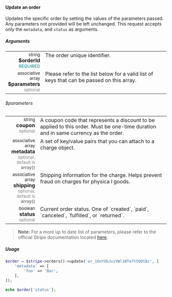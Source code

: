 #### Update an order

Updates the specific order by setting the values of the parameters passed. Any parameters not provided will be left unchanged. This request accepts only the `metadata`, and `status` as arguments.

##### Arguments

<table>
    <tbody>
        <tr valign="top">
            <td width="20%" style="text-align: right">
                <small>string</small> <strong>$orderId</strong><br />
                <small style="color: teal;">REQUIRED</small>
            </td>
            <td width="80%">
                The order unique identifier.
            </td>
        </tr>
        <tr valign="top">
            <td width="20%" style="text-align: right">
                <small>associative array</small> <strong>$parameters</strong><br />
                <small style="color: grey;">optional</small>
            </td>
            <td width="80%">
                Please refer to the list below for a valid list of keys that can be passed on this array.
            </td>
        </tr>
    </tbody>
</table>

###### $parameters

<table>
    <tbody>
        <tr valign="top">
            <td width="20%" style="text-align: right">
                <small>string</small> <strong>coupon</strong><br />
                <small style="color: grey;">optional</small>
            </td>
            <td width="80%">
                A coupon code that represents a discount to be applied to this order. Must be one-time duration and in same currency as the order.
            </td>
        </tr>
        <tr valign="top">
            <td width="20%" style="text-align: right">
                <small>associative array</small> <strong>metadata</strong><br />
                <small style="color: grey;">optional, default is <strong>array()</strong></small>
            </td>
            <td width="80%">
                A set of key/value pairs that you can attach to a charge object.
            </td>
        </tr>
        <tr valign="top">
            <td width="20%" style="text-align: right">
                <small>associative array</small> <strong>shipping</strong><br />
                <small style="color: grey;">optional, default is <strong>array()</strong></small>
            </td>
            <td width="80%">
                Shipping information for the charge. Helps prevent fraud on charges for physica l goods.
            </td>
        </tr>
        <tr valign="top">
            <td width="20%" style="text-align: right">
                <small>boolean</small> <strong>status</strong><br />
                <small style="color: grey;">optional</small>
            </td>
            <td width="80%">
                Current order status. One of `created`, `paid`, `canceled`, `fulfilled`, or `returned`.
            </td>
        </tr>
    </tbody>
</table>

> **Note:** For a more up to date list of parameters, please refer to the official Stripe documentation located [here](https://stripe.com/docs/api#update_order).

##### Usage

```php
$order = $stripe->orders()->update('or_16nYXbJvzVWl1WTe7t5ODS8z', [
    'metadata' => [
        'foo' => 'Bar',
    ],
]);

echo $order['status'];
```
